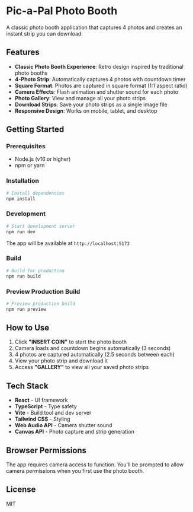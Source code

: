 # Pic-a-Pal Photo Booth

A classic photo booth application that captures 4 photos and creates an instant strip you can download.

## Features

- **Classic Photo Booth Experience**: Retro design inspired by traditional photo booths
- **4-Photo Strip**: Automatically captures 4 photos with countdown timer
- **Square Format**: Photos are captured in square format (1:1 aspect ratio)
- **Camera Effects**: Flash animation and shutter sound for each photo
- **Photo Gallery**: View and manage all your photo strips
- **Download Strips**: Save your photo strips as a single image file
- **Responsive Design**: Works on mobile, tablet, and desktop

## Getting Started

### Prerequisites

- Node.js (v16 or higher)
- npm or yarn

### Installation

```bash
# Install dependencies
npm install
```

### Development

```bash
# Start development server
npm run dev
```

The app will be available at `http://localhost:5173`

### Build

```bash
# Build for production
npm run build
```

### Preview Production Build

```bash
# Preview production build
npm run preview
```

## How to Use

1. Click **"INSERT COIN"** to start the photo booth
2. Camera loads and countdown begins automatically (3 seconds)
3. 4 photos are captured automatically (2.5 seconds between each)
4. View your photo strip and download it
5. Access **"GALLERY"** to view all your saved photo strips

## Tech Stack

- **React** - UI framework
- **TypeScript** - Type safety
- **Vite** - Build tool and dev server
- **Tailwind CSS** - Styling
- **Web Audio API** - Camera shutter sound
- **Canvas API** - Photo capture and strip generation

## Browser Permissions

The app requires camera access to function. You'll be prompted to allow camera permissions when you first use the photo booth.

## License

MIT

